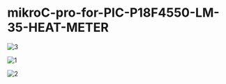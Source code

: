 # mikroC-pro-for-PIC-P18F4550-LM-35-HEAT-METER

![3](https://user-images.githubusercontent.com/47052707/80848796-32a78100-8c1d-11ea-8d95-32139a6c1aaa.png)

![1](https://user-images.githubusercontent.com/47052707/80848748-fa07a780-8c1c-11ea-851b-d50c2d9fc895.png)

![2](https://user-images.githubusercontent.com/47052707/80848751-fbd16b00-8c1c-11ea-8699-8c44650ef3c1.png)
